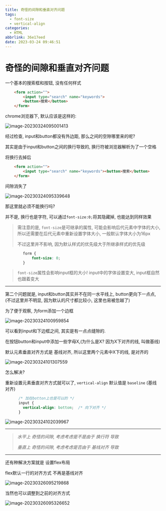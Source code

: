 ```yaml
---
title: 奇怪的间隙和垂直对齐问题
tags:
  - font-size
  - vertical-align
categories:
  - HTML
abbrlink: 36e17eed
date: 2023-03-24 09:46:51
---
```


# 奇怪的间隙和垂直对齐问题

一个基本的搜索框和按钮, 没有任何样式

```html
    <form action="">
        <input type="search" name="keywords">
        <button>搜索</button>
    </form>
```

chrome浏览器下, 默认应该是这样的:

![image-20230324095001413](http://qiniu.yujing.fit/typora_img/image-20230324095001413.png)

经过检查, input和button都没有外边距, 那么之间的空隙哪里来的呢?

其实是由于input和button之间的换行导致的, 换行符被浏览器解析为了一个空格

将换行去掉后

```html
    <form action="">
        <input type="search" name="keywords"><button>搜索</button>
    </form>
```

间隙消失了

![image-20230324095339648](http://qiniu.yujing.fit/typora_img/image-20230324095339648.png)

那这里就必须不能换行吗?

并不是, 换行也是字符, 可以通过`font-size:0;`将其隐藏掉, 也能达到同样效果

> 需注意的是, `font-size`是可继承的属性, 可能会影响后代元素中字体的大小, 所以还需要在后代元素中重新设置字体大小, 一般默认字体大小为16px
>
> 不过这里并不影响, 因为默认样式的优先级大于所继承样式的优先级

```css
        form {
            font-size: 0;
        }
```



> `font-size`属性会影响input框的大小! input中的字体设置变大, input框自然也跟着变大

---



第二个问题就是, input和button其实并不在同一水平线上, button更向下一点点, (不过这里并不明显, 因为默认的尺寸都比较小, 这里也易被忽越了)



为了便于观察, 为form添加一个边框

![image-20230324100959854](http://qiniu.yujing.fit/typora_img/image-20230324100959854.png)

可以看到input和下边框之间, 其实是有一点点缝隙的.

在按钮button和input中添加一些字母X,(为什么是X? 因为X下对齐的线, 叫做基线)

默认元素垂直对齐方式是 基线对齐, 所以这里两个元素中X下的线, 是对齐的

![image-20230324101307559](http://qiniu.yujing.fit/typora_img/image-20230324101307559.png)

怎么解决?

重新设置元素垂直对齐方式就可以了, `vertical-align` 默认值是 `baseline` (基线对齐)

```css
      /* 加在botton上也是可以的 */
	  input {
        vertical-align: bottom;  /* 向下对齐 */
      }
```

![image-20230324102039967](http://qiniu.yujing.fit/typora_img/image-20230324102039967.png)



---



> *水平上 奇怪的间隙, 考虑考虑是不是由于 换行符 导致*
>
> *垂直上 奇怪的间隙, 考虑考虑是否由于 基线对齐 导致*



---



还有种解决方案就是 设置flex布局

flex默认一行的对齐方式 不再是基线对齐

![image-20230326095219868](http://qiniu.yujing.fit/typora_img/image-20230326095219868.png)

当然也可以调整到之前的对齐方式

![image-20230326095326652](http://qiniu.yujing.fit/typora_img/image-20230326095326652.png)

